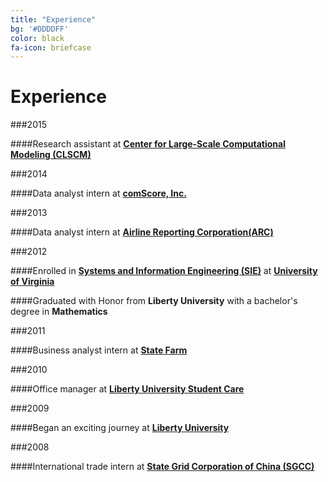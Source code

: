 ```yaml
---
title: "Experience"
bg: '#DDDDFF'
color: black
fa-icon: briefcase
---
```


# Experience

###2015

####Research assistant at [**Center for Large-Scale Computational Modeling (CLSCM)**](http://www.virginia.edu/CLSCM/)

###2014

####Data analyst intern at [**comScore, Inc.**](http://www.comscore.com/)

###2013

####Data analyst intern at [**Airline Reporting Corporation(ARC)**](https://www.arccorp.com/index.jsp)

###2012

####Enrolled in [**Systems and Information Engineering (SIE)**](http://www.sys.virginia.edu/) at [**University of Virginia**](http://www.virginia.edu/)

####Graduated with Honor from **Liberty University** with a bachelor's degree in **Mathematics**

###2011

####Business analyst intern at [**State Farm**](https://www.statefarm.com/)

###2010

####Office manager at [**Liberty University Student Care**](http://www.liberty.edu/studentaffairs/studentcare/)

###2009

####Began an exciting journey at [**Liberty University**](http://www.liberty.edu/)

###2008

####International trade intern at [**State Grid Corporation of China (SGCC)**](http://www.sgcc.com.cn/ywlm/index.shtml)

